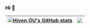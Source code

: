 ### Hi 👋
| <a href="https://github.com/HeavenTonight">![Hiven OU's GitHub stats](https://github-readme-stats-ht.vercel.app/api?username=HeavenTonight&show_icons=true&include_all_commits=true&theme=merko&count_private=true&hide_border=true)</a> | <a href="https://github.com/HeavenTonight"><img align="center" src="https://github-readme-stats-ht.vercel.app/api/top-langs/?username=HeavenTonight&hide_border=true&layout=compact&theme=buefy" /></a> |
| ------------- | ------------- |


<!-- - 🔭 I’m currently working on ...
      * open source
- 🌱 I’m currently learning ...
      * golang,k8s
- 👯 I’m looking to collaborate on ...
- 🤔 I’m looking for help with ...
- 💬 Ask me about ...
- 📫 How to reach me: ...
- 😄 Pronouns: ...
- ⚡ Fun fact: ...
-->
<!-- [![HT GitHub Stats](https://github-readme-stats.vercel.app/api?username=HeavenTonight&show_icons=true&include_all_commits=true&theme=aura&count_private=true)](https://github.com/HeavenTonight) -->

<!-- [![Top Langs](https://github-readme-stats.vercel.app/api/top-langs/?username=HeavenTonight)](https://github.com/HeavenTonight) -->


